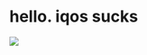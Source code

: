 <h1>hello. iqos sucks</h1>
<img src="https://media.tenor.com/images/189d9b6b2df693a2a17152c76c950837/tenor.gif" />
